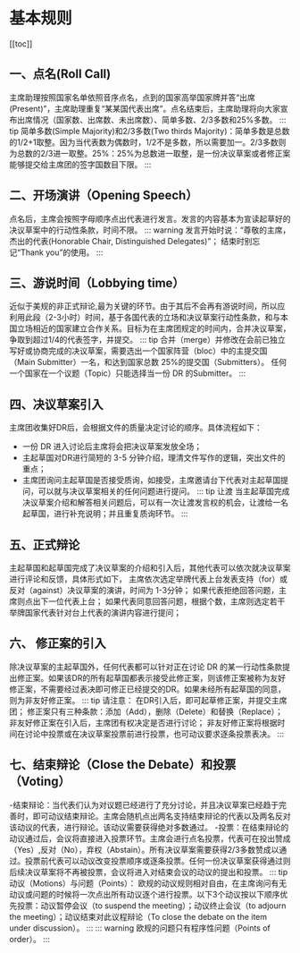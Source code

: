 # 基本规则
 [[toc]]


## 一、点名(Roll Call)
主席助理按照国家名单依照音序点名，点到的国家高举国家牌并答“出席(Present)”，主席助理重复“某某国代表出席”。点名结束后，主席助理将向大家宣布出席情况（国家数、出席数、未出席数）、简单多数、2/3多数和25%多数。
::: tip
简单多数(Simple Majority)和2/3多数(Two thirds Majority)：简单多数是总数的1/2+1取整。因为当代表数为偶数时，1/2不是多数，所以需要加一。2/3多数则为总数的2/3进一取整。25%：25%为总数进一取整，是一份决议草案或者修正案能够提交给主席团的签字国数目下限。 
:::
## 二、开场演讲（Opening Speech）
点名后，主席会按照字母顺序点出代表进行发言。发言的内容基本为宣读起草好的决议草案中的行动性条款，时间不限。
::: warning 
发言开始时说：“尊敬的主席，杰出的代表(Honorable Chair, Distinguished Delegates)”；
结束时别忘记“Thank you”的使用。
:::
## 三、游说时间（Lobbying time）
近似于美规的非正式辩论,最为关键的环节。由于其后不会再有游说时间，所以应利用此段（2-3小时）时间，基于各国代表的立场和决议草案行动性条款，和与本国立场相近的国家建立合作关系。目标为在主席团规定的时间内，合并决议草案，争取到超过1/4的代表签字，并提交。
::: tip
合并（merge）并修改在会前已独立写好或协商完成的决议草案，需要选出一个国家阵营（bloc）中的主提交国（Main Submitter）一名，和达到国家总数 25%的提交国（Submitters）。
任何一个国家在一个议题（Topic）只能选择当一份 DR 的Submitter。
:::
## 四、决议草案引入
主席团收集好DR后，会根据文件的质量决定讨论的顺序。具体流程如下：
- 一份 DR 进入讨论后主席将会把决议草案发放全场；
- 主起草国对DR进行简短的 3-5 分钟介绍，理清文件写作的逻辑，突出文件的重点； 
- 主席团询问主起草国是否接受质询，如接受，主席邀请台下代表对主起草国提问，可以就与决议草案相关的任何问题进行提问。
::: tip 让渡
当主起草国完成决议草案介绍和解答相关问题后，可以有一次让渡发言权的机会，让渡给一名起草国，进行补充说明；并且重复质询环节。
:::

## 五、正式辩论
主起草国和起草国完成了决议草案的介绍和引入后，其他代表可以依次就决议草案进行评论和反馈，具体形式如下，
主席依次选定举牌代表上台发表支持（for）或反对（against）决议草案的演讲，时间为 1-3分钟；
如果代表拒绝回答问题，主席则点出下一位代表上台；
如果代表同意回答问题，根据个数，主席则选定若干举牌国家代表针对台上代表的演讲内容进行提问；
## 六、 修正案的引入
除决议草案的主起草国外，任何代表都可以针对正在讨论 DR 的某一行动性条款提出修正案。如果该DR的所有起草国都表示接受此修正案，则该修正案被称为友好修正案，不需要经过表决即可修正已经提交的DR。如果未经所有起草国的同意，则为非友好修正案。
::: tip 请注意：
在DR引入后，即可起草修正案，并提交主席团；
修正案只有三种条款：添加（Add），删除（Delete）和替换（Replace）；
非友好修正案在引入后，主席团有权决定是否进行讨论；
非友好修正案将根据时间在讨论中投票或在决议草案投票前进行投票，也可动议要求逐条投票表决。
:::

## 七、结束辩论（Close the Debate）和投票（Voting）
-结束辩论：当代表们认为对议题已经进行了充分讨论，并且决议草案已经趋于完善时，即可动议结束辩论。主席会随机点出两名支持结束辩论的代表以及两名反对该动议的代表，进行辩论。该动议需要获得绝对多数通过。
-投票：在结束辩论的动议通过后，会议将直接进入投票环节。主席会进行点名投票，代表可在投出赞成（Yes）,反对（No），弃权（Abstain）。所有决议草案需要获得2/3多数赞成以通过。投票前代表可以动议改变投票顺序或逐条投票。任何一份决议草案获得通过则后续决议草案将不再被投票，会议将进入对结束会议的动议的提出和投票。
::: tip 动议（Motions）与问题（Points）：
欧规的动议规则相对自由，在主席询问有无动议或问题的时候将一次点出所有动议逐个进行投票。以下3个动议按以下顺序优先投票：动议暂停会议（to suspend the meeting）；动议终止会议（to adjourn the meeting）；动议结束对此议程辩论（To close the debate on the item under discussion）。
:::
::: warning 
欧规的问题只有程序性问题（Points of order）。
:::
